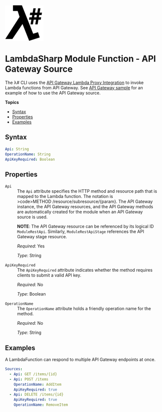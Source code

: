 ![λ#](LambdaSharp_v2_small.png)

# LambdaSharp Module Function - API Gateway Source

The λ# CLI uses the <a href="https://docs.aws.amazon.com/apigateway/latest/developerguide/set-up-lambda-proxy-integrations.html#api-gateway-create-api-as-simple-proxy">API Gateway Lambda Proxy Integration</a> to invoke Lambda functions from API Gateway. See [API Gateway sample](../Samples/ApiSample/) for an example of how to use the API Gateway source.

__Topics__
* [Syntax](#syntax)
* [Properties](#properties)
* [Examples](#examples)

## Syntax

```yaml
Api: String
OperationName: String
ApiKeyRequired: Boolean
```

## Properties
<dl>

<dt><code>Api</code></dt>
<dd>
The <code>Api</code> attribute specifies the HTTP method and resource path that is mapped to the Lambda function. The notation is <span style="white-space: nowrap">>code>METHOD /resource/subresource/{param}</code></span>. The API Gateway instance, the API Gateway resources, and the API Gateway methods are automatically created for the module when an API Gateway source is used.

<b>NOTE</b>: The API Gateway resource can be referenced by its logical ID `ModuleRestApi`. Similarly, `ModuleRestApiStage` references the API Gateway stage resource.

<i>Required</i>: Yes

<i>Type</i>: String
</dd>

<dt><code>ApiKeyRequired</code></dt>
<dd>
The <code>ApiKeyRequired</code> attribute indicates whether the method requires clients to submit a valid API key.

<i>Required</i>: No

<i>Type</i>: Boolean
</dd>

<dt><code>OperationName</code></dt>
<dd>
The <code>OperationName</code> attribute holds a friendly operation name for the method.

<i>Required</i>: No

<i>Type</i>: String
</dd>

</dl>

## Examples

A LambdaFunction can respond to multiple API Gateway endpoints at once.

```yaml
Sources:
  - Api: GET /items/{id}
  - Api: POST /items
    OperationName: AddItem
    ApiKeyRequired: true
  - Api: DELETE /items/{id}
    ApiKeyRequired: true
    OperationName: RemoveItem
```
